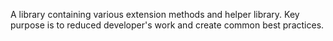A library containing various extension methods and helper library.
Key purpose is to reduced developer's work and create common best practices.